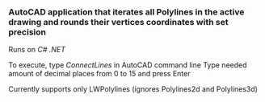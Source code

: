 ### AutoCAD application that iterates all Polylines in the active drawing and rounds their vertices coordinates with set precision

Runs on *C# .NET*

To execute, type *ConnectLines* in AutoCAD command line
Type needed amount of decimal places from 0 to 15 and press Enter

Currently supports only LWPolylines (ignores Polylines2d and Polylines3d)